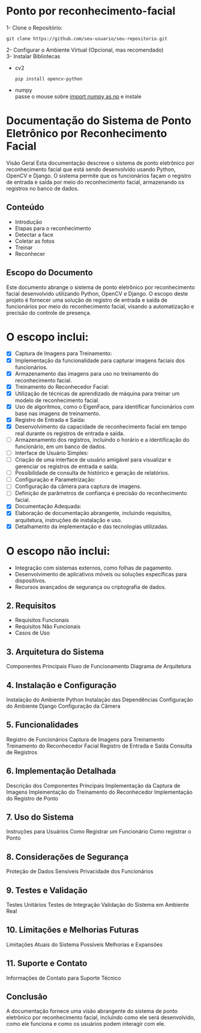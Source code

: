 <h1>Ponto por reconhecimento-facial</h1>
1- Clone o Repositório:<br>

```
git clone https://github.com/seu-usuario/seu-repositorio.git
```
2- Configurar o Ambiente Virtual (Opcional, mas recomendado)<br>
3- Instalar Bibliotecas
- cv2
  ```
  pip install opencv-python
  ```
- numpy<br>
  passe o mouse sobre [import numpy as np]() e instale

<h1>Documentação do Sistema de Ponto Eletrônico por Reconhecimento Facial</h1>

Visão Geral
Esta documentação descreve o sistema de ponto eletrônico por reconhecimento facial que está sendo desenvolvido usando Python, OpenCV e Django. O sistema permite que os funcionários façam o registro de entrada e saída por meio do reconhecimento facial, armazenando os registros no banco de dados.

## Conteúdo

- Introdução
- Etapas para o reconhecimento
- Detectar a face
- Coletar as fotos
- Treinar
- Reconhecer

## Escopo do Documento
Este documento abrange o sistema de ponto eletrônico por reconhecimento facial desenvolvido utilizando Python, OpenCV e Django. O escopo deste projeto é fornecer uma solução de registro de entrada e saída de funcionários por meio do reconhecimento facial, visando a automatização e precisão do controle de presença.

# O escopo inclui:

- [x] Captura de Imagens para Treinamento:
- [x] Implementação da funcionalidade para capturar imagens faciais dos funcionários.
- [x] Armazenamento das imagens para uso no treinamento do reconhecimento facial.
- [x] Treinamento do Reconhecedor Facial:
- [x] Utilização de técnicas de aprendizado de máquina para treinar um modelo de reconhecimento facial.
- [x] Uso de algoritmos, como o EigenFace, para identificar funcionários com base nas imagens de treinamento.
- [x] Registro de Entrada e Saída:
- [x] Desenvolvimento da capacidade de reconhecimento facial em tempo real durante os registros de entrada e saída.
- [ ] Armazenamento dos registros, incluindo o horário e a identificação do funcionário, em um banco de dados.
- [ ] Interface de Usuário Simples:
- [ ] Criação de uma interface de usuário amigável para visualizar e gerenciar os registros de entrada e saída.
- [ ] Possibilidade de consulta de histórico e geração de relatórios.
- [ ] Configuração e Parametrização:
- [ ] Configuração da câmera para captura de imagens.
- [ ] Definição de parâmetros de confiança e precisão do reconhecimento facial.
- [x] Documentação Adequada:
- [x] Elaboração de documentação abrangente, incluindo requisitos, arquitetura, instruções de instalação e uso.
- [x] Detalhamento da implementação e das tecnologias utilizadas.
      
# O escopo não inclui:
- Integração com sistemas externos, como folhas de pagamento.
- Desenvolvimento de aplicativos móveis ou soluções específicas para dispositivos.
- Recursos avançados de segurança ou criptografia de dados.

## 2.	Requisitos
- Requisitos Funcionais
- Requisitos Não Funcionais
- Casos de Uso
  
## 3.	Arquitetura do Sistema
Componentes Principais
Fluxo de Funcionamento
Diagrama de Arquitetura
## 4.	Instalação e Configuração
Instalação do Ambiente Python
Instalação das Dependências
Configuração do Ambiente Django
Configuração da Câmera
## 5.	Funcionalidades
Registro de Funcionários
Captura de Imagens para Treinamento
Treinamento do Reconhecedor Facial
Registro de Entrada e Saída
Consulta de Registros
## 6.	Implementação Detalhada
Descrição dos Componentes Principais
Implementação da Captura de Imagens
Implementação do Treinamento do Reconhecedor
Implementação do Registro de Ponto
## 7.	Uso do Sistema
Instruções para Usuários
Como Registrar um Funcionário
Como registrar o Ponto
## 8.	Considerações de Segurança
Proteção de Dados Sensíveis
Privacidade dos Funcionários
## 9.	Testes e Validação
Testes Unitários
Testes de Integração
Validação do Sistema em Ambiente Real
## 10. 	 Limitações e Melhorias Futuras
Limitações Atuais do Sistema
Possíveis Melhorias e Expansões
## 11. 	Suporte e Contato
Informações de Contato para Suporte Técnico

## Conclusão
A documentação fornece uma visão abrangente do sistema de ponto eletrônico por reconhecimento facial, incluindo como ele será desenvolvido, como ele funciona e como os usuários podem interagir com ele. 

